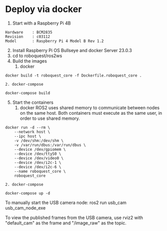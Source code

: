 # Deploy via docker

1. Start with a Raspberry Pi 4B
```
Hardware    : BCM2835
Revision    : c03112
Model       : Raspberry Pi 4 Model B Rev 1.2
```
2. Install Raspberry Pi OS Bullseye and docker Server 23.0.3
3. cd to roboquest/ros2ws
4. Build the images
    1. docker
```
docker build -t roboquest_core -f Dockerfile.roboquest_core .
```
    2. docker-compose
```
docker-compose build
```
5. Start the containers
    1. docker
    ROS2 uses shared memory to communicate between nodes on the same host. Both
    containers must execute as the same user, in order to use shared memory.

```
docker run -d --rm \
    --network host \
    --ipc host \
    -v /dev/shm:/dev/shm \
    -v /var/run/dbus:/var/run/dbus \
    --device /dev/gpiomem \
    --device /dev/ttyS0 \
    --device /dev/video0 \
    --device /dev/i2c-1 \
    --device /dev/i2c-6 \
    --name roboquest_core \
    roboquest_core
```
    2. docker-compose
```
docker-compose up -d
```

To manually start the USB camera node:
ros2 run usb_cam usb_cam_node_exe

To view the published frames from the USB camera, use rviz2 with
"default_cam" as the frame and "/image_raw" as the topic.
